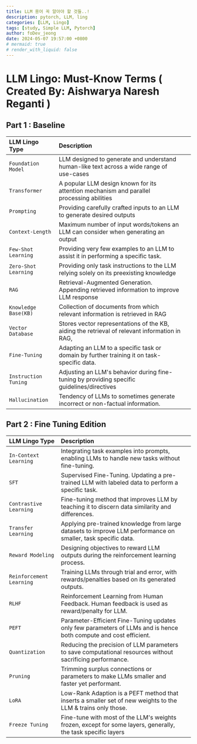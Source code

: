 ```yaml
---
title: LLM 용어 꼭 알아야 할 것들..!
description: pytorch, LLM, ling
categories: [LLM, Lingo]
tags: [study, Simple LLM, Pytorch]
author: foDev_jeong
date: 2024-05-07 19:57:00 +0800
# mermaid: true
# render_with_liquid: false
---
```


# LLM Lingo: Must-Know Terms ( Created By: Aishwarya Naresh Reganti )

## Part 1 : Baseline

| LLM Lingo Type             | Description          |  |
| :--------------------------| :--------------- | :------  |
| `Foundation Model` | LLM designed to generate and understand human-like text across a wide range of use-cases | | 
| `Transformer` | A popular LLM design known for its attention mechanism and parallel processing abilities | |
| `Prompting` | Providing carefully crafted inputs to an LLM to generate desired outputs | |
| `Context-Length` | Maximum number of input words/tokens an LLM can consider when generating an output | |
| `Few-Shot Learning` | Providing very few examples to an LLM to assist it in performing a specific task. | |
| `Zero-Shot Learning` | Providing only task instructions to the LLM relying solely on its preexisting knowledge | |
| `RAG` | Retrieval-Augmented Generation. Appending retrieved information to improve LLM response | |
| `Knowledge Base(KB)` | Collection of documents from which relevant information is retrieved in RAG | |
| `Vector Database` | Stores vector representations of the KB, aiding the retrieval of relevant information in RAG, | |
| `Fine-Tuning` | Adapting an LLM to a specific task or domain by further training it on task-specific data. | |
| `Instruction Tuning` | Adjusting an LLM's behavior during fine-tuning by providing specific guidelines/directives | |
| `Hallucination` | Tendency of LLMs to sometimes generate incorrect or non-factual information. | |

## Part 2 : Fine Tuning Edition

| LLM Lingo Type             | Description          |  |
| :--------------------------| :--------------- | :------  |
| `In-Context Learning` | Integrating task examples into prompts, enabling LLMs to handle new tasks without fine-tuning. | | 
| `SFT` | Supervised Fine-Tuning. Updating a pre-trained LLM with labeled data to perform a specific task. | |
| `Contrastive Learning` | Fine-tuning method that improves LLM by teaching it to discern data similarity and differences. | |
| `Transfer Learning` | Applying pre-trained knowledge from large datasets to improve LLM performance on smaller, task specific data. | |
| `Reward Modeling ` | Designing objectives to reward LLM outputs during the reinforcement learning process. | |
| `Reinforcement Learning` | Training LLMs through trial and error, with rewards/penalties based on its generated outputs. | |
| `RLHF` | Reinforcement Learning from Human Feedback. Human feedback is used as reward/penalty for LLM. | |
| `PEFT` | Parameter-Efficient Fine-Tuning updates only few parameters of LLMs and is hence both compute and cost efficient. | |
| `Quantization` | Reducing the precision of LLM parameters to save computational resources without sacrificing performance. | |
| `Pruning` | Trimming surplus connections or parameters to make LLMs smaller and faster yet performant. | |
| `LoRA` | Low-Rank Adaption is a PEFT method that inserts a smaller set of new weights to the LLM & trains only those. | |
| `Freeze Tuning` | Fine-tune with most of the LLM's weights frozen, except for some layers, generally, the task specific layers | |
